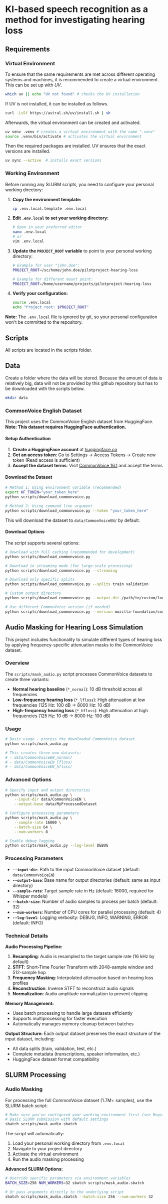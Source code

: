 # KI-based speech recognition as a method for investigating hearing loss

## Requirements

### Virtual Environment

To ensure that the same requirements are met across different operating systems and machines, it is recommended to create a virtual environment. This can be set up with *UV*.

```bash
which uv || echo "UV not found" # checks the UV installation
```

If UV is not installed, it can be installed as follows.

```bash
curl -LsSf https://astral.sh/uv/install.sh | sh
```

Afterwards, the virtual environment can be created and activated.

```bash
uv venv .venv # creates a virtual environment with the name ".venv"
source .venv/bin/activate # activates the virtual environment
```

Then the required packages are installed. UV ensures that the exact versions are installed.

```bash
uv sync --active  # installs exact versions
```

### Working Environment

Before running any SLURM scripts, you need to configure your personal working directory:

1. **Copy the environment template:**
   ```bash
   cp .env.local.template .env.local
   ```

2. **Edit `.env.local` to set your working directory:**
   ```bash
   # Open in your preferred editor
   nano .env.local
   # or
   vim .env.local
   ```

3. **Update the `PROJECT_ROOT` variable** to point to your personal working directory:
   ```bash
   # Example for user "john.doe":
   PROJECT_ROOT=/sc/home/john.doe/pilotproject-hearing-loss
   
   # Example for different mount point:
   PROJECT_ROOT=/home/username/projects/pilotproject-hearing-loss
   ```

4. **Verify your configuration:**
   ```bash
   source .env.local
   echo "Project root: $PROJECT_ROOT"
   ```

**Note:** The `.env.local` file is ignored by git, so your personal configuration won't be committed to the repository.

## Scripts

All scripts are located in the scripts folder.

## Data

Create a folder where the data will be stored. Because the amount of data is relatively big, data will not be provided by this github repository but has to be downloaded with the scripts below.

```bash
mkdir data
```

### CommonVoice English Dataset

This project uses the CommonVoice English dataset from HuggingFace. **Note: This dataset requires HuggingFace authentication.**

#### Setup Authentication

1. **Create a HuggingFace account** at [huggingface.co](https://huggingface.co)
2. **Get an access token**: Go to Settings → Access Tokens → Create new token (Read access is sufficient)
3. **Accept the dataset terms**: Visit [CommonVoice 16.1](https://huggingface.co/datasets/mozilla-foundation/common_voice_16_1) and accept the terms

#### Download the Dataset

```bash
# Method 1: Using environment variable (recommended)
export HF_TOKEN="your_token_here"
python scripts/download_commonvoice.py

# Method 2: Using command line argument
python scripts/download_commonvoice.py --token "your_token_here"
```

This will download the dataset to `data/CommonVoiceEN/` by default.

#### Download Options

The script supports several options:

```bash
# Download with full caching (recommended for development)
python scripts/download_commonvoice.py

# Download in streaming mode (for large-scale processing)
python scripts/download_commonvoice.py --streaming

# Download only specific splits
python scripts/download_commonvoice.py --splits train validation

# Custom output directory
python scripts/download_commonvoice.py --output-dir /path/to/custom/location

# Use different CommonVoice version (if needed)
python scripts/download_commonvoice.py --version mozilla-foundation/common_voice_17_0
```

## Audio Masking for Hearing Loss Simulation

This project includes functionality to simulate different types of hearing loss by applying frequency-specific attenuation masks to the CommonVoice dataset.

### Overview

The `scripts/mask_audio.py` script processes CommonVoice datasets to create three variants:
- **Normal hearing baseline** (`*_normal`): 10 dB threshold across all frequencies
- **Low-frequency hearing loss** (`*_lfloss`): High attenuation at low frequencies (125 Hz: 100 dB → 8000 Hz: 10 dB)
- **High-frequency hearing loss** (`*_hfloss`): High attenuation at high frequencies (125 Hz: 10 dB → 8000 Hz: 100 dB)

### Usage

```bash
# Basic usage - process the downloaded CommonVoice dataset
python scripts/mask_audio.py

# This creates three new datasets:
# - data/CommonVoiceEN_normal/
# - data/CommonVoiceEN_lfloss/
# - data/CommonVoiceEN_hfloss/
```

### Advanced Options

```bash
# Specify input and output directories
python scripts/mask_audio.py \
    --input-dir data/CommonVoiceEN \
    --output-base data/MyProcessedDataset

# Configure processing parameters
python scripts/mask_audio.py \
    --sample-rate 16000 \
    --batch-size 64 \
    --num-workers 8

# Enable debug logging
python scripts/mask_audio.py --log-level DEBUG
```

### Processing Parameters

- **`--input-dir`**: Path to the input CommonVoice dataset (default: `data/CommonVoiceEN`)
- **`--output-base`**: Base name for output directories (default: same as input directory)
- **`--sample-rate`**: Target sample rate in Hz (default: 16000, required for Whisper models)
- **`--batch-size`**: Number of audio samples to process per batch (default: 32)
- **`--num-workers`**: Number of CPU cores for parallel processing (default: 4)
- **`--log-level`**: Logging verbosity: DEBUG, INFO, WARNING, ERROR (default: INFO)

### Technical Details

**Audio Processing Pipeline:**
1. **Resampling**: Audio is resampled to the target sample rate (16 kHz by default)
2. **STFT**: Short-Time Fourier Transform with 2048-sample window and 512-sample hop
3. **Frequency Masking**: Interpolated attenuation based on hearing loss profiles
4. **Reconstruction**: Inverse STFT to reconstruct audio signals
5. **Normalization**: Audio amplitude normalization to prevent clipping

**Memory Management:**
- Uses batch processing to handle large datasets efficiently
- Supports multiprocessing for faster execution
- Automatically manages memory cleanup between batches

**Output Structure:**
Each output dataset preserves the exact structure of the input dataset, including:
- All data splits (train, validation, test, etc.)
- Complete metadata (transcriptions, speaker information, etc.)
- HuggingFace dataset format compatibility


## SLURM Processing

### Audio Masking

For processing the full CommonVoice dataset (1.7M+ samples), use the SLURM batch script:

```bash
# Make sure you've configured your working environment first (see Requirements > Working Environment)
# Basic SLURM submission with default settings
sbatch scripts/mask_audio.sbatch
```

The script will automatically:
1. Load your personal working directory from `.env.local`
2. Navigate to your project directory
3. Activate the virtual environment
4. Run the audio masking processing

**Advanced SLURM Options:**
```bash
# Override specific parameters via environment variables
BATCH_SIZE=256 NUM_WORKERS=32 sbatch scripts/mask_audio.sbatch

# Or pass arguments directly to the underlying script
sbatch scripts/mask_audio.sbatch --batch-size 256 --num-workers 32
```